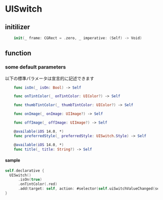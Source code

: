 # UISwitch

## initilizer

```swift
    init(_ frame: CGRect = .zero, _ imperative: (Self) -> Void)
```

## function

### some default parameters

以下の標準パラメータは宣言的に記述できます

```swift
    func isOn(_ isOn: Bool) -> Self

    func onTintColor(_ onTintColor: UIColor?) -> Self

    func thumbTintColor(_ thumbTintColor: UIColor?) -> Self

    func onImage(_ onImage: UIImage?) -> Self

    func offImage(_ offImage: UIImage?) -> Self

    @available(iOS 14.0, *)
    func preferredStyle(_ preferredStyle: UISwitch.Style) -> Self

    @available(iOS 14.0, *)
    func title(_ title: String?) -> Self
```

#### sample

```swift
self.declarative {
  UISwitch()
      .isOn(true)
      .onTintColor(.red)
      .add(target: self, action: #selector(self.uiSwitchValueChanged(sender:)), for: .valueChanged)
}
```